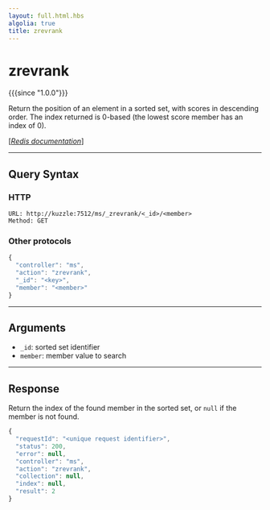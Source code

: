 ```yaml
---
layout: full.html.hbs
algolia: true
title: zrevrank
---
```


# zrevrank

{{{since "1.0.0"}}}

Return the position of an element in a sorted set, with scores in descending order. The index returned is 0-based (the lowest score member has an index of 0).

[[_Redis documentation_]](https://redis.io/commands/zrevrank)

---

## Query Syntax

### HTTP

```http
URL: http://kuzzle:7512/ms/_zrevrank/<_id>/<member>
Method: GET
```

### Other protocols

```js
{
  "controller": "ms",
  "action": "zrevrank",
  "_id": "<key>",
  "member": "<member>"
}
```
---

## Arguments

* `_id`: sorted set identifier
* `member`: member value to search

---

## Response

Return the index of the found member in the sorted set, or `null` if the member is not found.

```javascript
{
  "requestId": "<unique request identifier>",
  "status": 200,
  "error": null,
  "controller": "ms",
  "action": "zrevrank",
  "collection": null,
  "index": null,
  "result": 2
}
```

